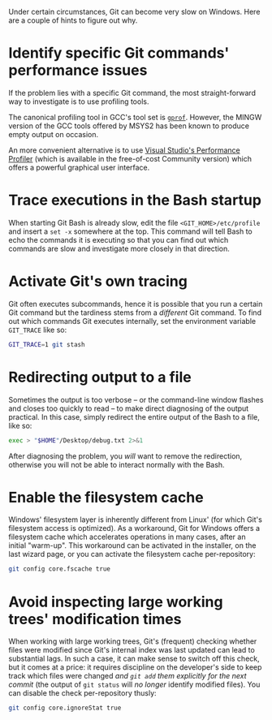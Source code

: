 Under certain circumstances, Git can become very slow on Windows. Here are a couple of hints to figure out why.

# Identify specific Git commands' performance issues

If the problem lies with a specific Git command, the most straight-forward way to investigate is to use profiling tools.

The canonical profiling tool in GCC's tool set is [`gprof`](https://sourceware.org/binutils/docs/gprof/). However, the MINGW version of the GCC tools offered by MSYS2 has been known to produce empty output on occasion.

An more convenient alternative is to use [Visual Studio's Performance Profiler](https://github.com/git-for-windows/git/wiki/Performance-profiling-with-Visual-Studio) (which is available in the free-of-cost Community version) which offers a powerful graphical user interface.

# Trace executions in the Bash startup

When starting Git Bash is already slow, edit the file `<GIT_HOME>/etc/profile` and insert a `set -x` somewhere at the top. This command will tell Bash to echo the commands it is executing so that you can find out which commands are slow and investigate more closely in that direction.

# Activate Git's own tracing

Git often executes subcommands, hence it is possible that you run a certain Git command but the tardiness stems from a *different* Git command. To find out which commands Git executes internally, set the environment variable `GIT_TRACE` like so:

```bash
GIT_TRACE=1 git stash
```

# Redirecting output to a file

Sometimes the output is too verbose – or the command-line window flashes and closes too quickly to read – to make direct diagnosing of the output practical. In this case, simply redirect the entire output of the Bash to a file, like so:

```bash
exec > "$HOME"/Desktop/debug.txt 2>&1
```

After diagnosing the problem, you *will* want to remove the redirection, otherwise you will not be able to interact normally with the Bash.

# Enable the filesystem cache

Windows' filesystem layer is inherently different from Linux' (for which Git's filesystem access is optimized). As a workaround, Git for Windows offers a filesystem cache which accelerates operations in many cases, after an initial "warm-up". This workaround can be activated in the installer, on the last wizard page, or you can activate the filesystem cache per-repository:

```bash
git config core.fscache true
```

# Avoid inspecting large working trees' modification times

When working with large working trees, Git's (frequent) checking whether files were modified since Git's internal index was last updated can lead to substantial lags. In such a case, it can make sense to switch off this check, but it comes at a price: it requires discipline on the developer's side to keep track which files were changed *and `git add` them explicitly for the next commit* (the output of `git status` will *no longer* identify modified files). You can disable the check per-repository thusly:

```bash
git config core.ignoreStat true
```